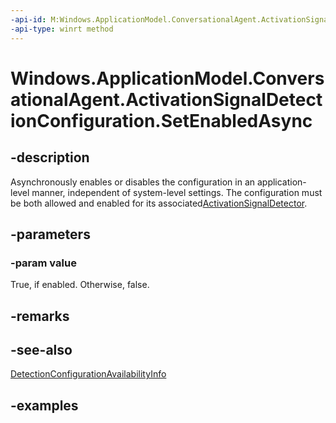 ```yaml
---
-api-id: M:Windows.ApplicationModel.ConversationalAgent.ActivationSignalDetectionConfiguration.SetEnabledAsync(System.Boolean)
-api-type: winrt method
---
```


<!-- Method syntax.
public IAsyncAction ActivationSignalDetectionConfiguration.SetEnabledAsync(Boolean value)
-->

# Windows.ApplicationModel.ConversationalAgent.ActivationSignalDetectionConfiguration.SetEnabledAsync

## -description

Asynchronously enables or disables the configuration in an application-level manner, independent of system-level settings. The configuration must be both allowed and enabled for its associated[ActivationSignalDetector](activationsignaldetector.md).

## -parameters

### -param value

True, if enabled. Otherwise, false.

## -remarks

## -see-also

[DetectionConfigurationAvailabilityInfo](detectionconfigurationavailabilityinfo.md)

## -examples

